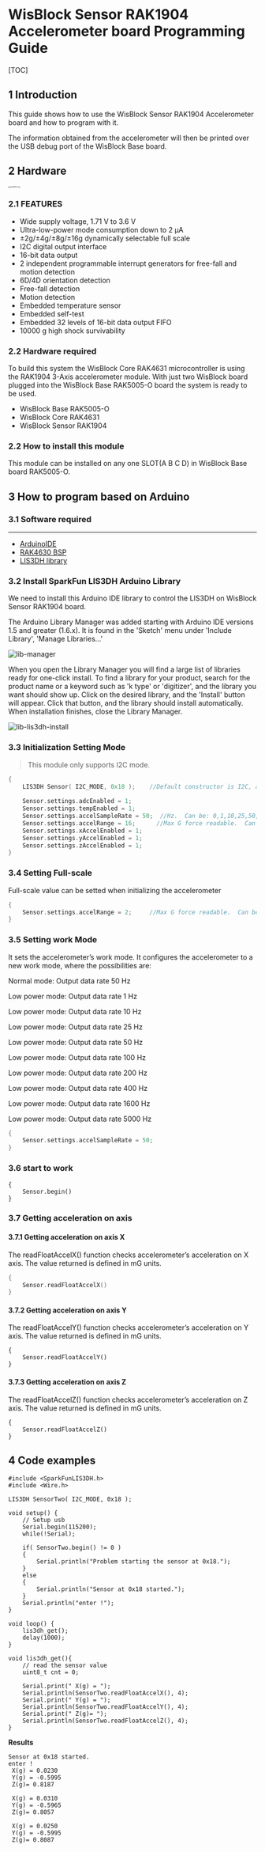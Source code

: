 # WisBlock Sensor RAK1904 Accelerometer board Programming Guide

[TOC]

## 1 Introduction

This guide shows how to use the WisBlock Sensor RAK1904 Accelerometer board and how to program with it.

The information obtained from the accelerometer will then be printed over the USB debug port of the WisBlock Base board.

## 2 Hardware

<img src="../../../assets/repo/rak1904-top.png" alt="rak1904-top" style="zoom:25%;" />



### 2.1 FEATURES

- Wide supply voltage, 1.71 V to 3.6 V
- Ultra-low-power mode consumption down to 2 μA
- ±2g/±4g/±8g/±16g dynamically selectable full scale
- I2C digital output interface
- 16-bit data output
- 2 independent programmable interrupt generators for free-fall and motion detection
- 6D/4D orientation detection
- Free-fall detection
- Motion detection
- Embedded temperature sensor
- Embedded self-test
- Embedded 32 levels of 16-bit data output FIFO
- 10000 g high shock survivability

### 2.2 Hardware required

To build this system the WisBlock Core RAK4631 microcontroller is using the RAK1904 3-Axis accelerometer module. With just two WisBlock board plugged into the WisBlock Base RAK5005-O board the system is ready to be used.

- WisBlock Base RAK5005-O
- WisBlock Core RAK4631
- WisBlock Sensor RAK1904

### 2.2 How to install this module

This module can be installed on any one SLOT(A B C D) in WisBlock Base board RAK5005-O.

## 3 How to program based on Arduino

### 3.1 Software required

----

- [ArduinoIDE](https://www.arduino.cc/en/Main/Software)
- [RAK4630 BSP](https://github.com/RAKWireless/RAK-nRF52-Arduino)
- [LIS3DH library](https://github.com/sparkfun/SparkFun_LIS3DH_Arduino_Library)

### 3.2 Install SparkFun LIS3DH Arduino Library

We need to install this Arduino IDE library to control the LIS3DH on WisBlock Sensor RAK1904 board.

The Arduino Library Manager was added starting with Arduino IDE versions 1.5 and greater (1.6.x). It is found in the 'Sketch' menu under 'Include Library', 'Manage Libraries...'

![lib-manager](../../../assets/Arduino/lib-manager.png)

When you open the Library Manager you will find a large list of libraries ready for one-click install. To find a library for your product, search for the product name or a keyword such as 'k type' or 'digitizer', and the library you want should show up. Click on the desired library, and the 'Install' button will appear. Click that button, and the library should install automatically. When installation finishes, close the Library Manager.

![lib-lis3dh-install](../../../assets/Arduino/lib-lis3dh-install.png)

### 3.3 Initialization Setting Mode

> This module only supports I2C mode.

```c
{
	LIS3DH Sensor( I2C_MODE, 0x18 );	//Default constructor is I2C, addr 0x18.
    
    Sensor.settings.adcEnabled = 1;
    Sensor.settings.tempEnabled = 1;
    Sensor.settings.accelSampleRate = 50;  //Hz.  Can be: 0,1,10,25,50,100,200,400,1600,5000 Hz
    Sensor.settings.accelRange = 16;      //Max G force readable.  Can be: 2(default), 4, 8, 16
    Sensor.settings.xAccelEnabled = 1;
    Sensor.settings.yAccelEnabled = 1;
    Sensor.settings.zAccelEnabled = 1;
}
```

### 3.4 Setting Full-scale

Full-scale value can be setted when initializing the accelerometer

```c
{
	Sensor.settings.accelRange = 2;		//Max G force readable.  Can be: 2(default), 4, 8, 16
}
```

### 3.5 Setting work Mode

It sets the accelerometer’s work mode. It configures the accelerometer to a new work mode, where the possibilities are:

Normal mode: Output data rate 50 Hz 

Low power mode: Output data rate 1 Hz 

Low power mode: Output data rate 10 Hz 

Low power mode: Output data rate 25 Hz 

Low power mode: Output data rate 50 Hz 

Low power mode: Output data rate 100 Hz

Low power mode: Output data rate 200 Hz

Low power mode: Output data rate 400 Hz

Low power mode: Output data rate 1600 Hz

Low power mode: Output data rate 5000 Hz

```c
{
	Sensor.settings.accelSampleRate = 50;
}
```

### 3.6 start to work

```
{
	Sensor.begin()
}
```

### 3.7 Getting acceleration on axis

#### 3.7.1 Getting acceleration on axis X

The readFloatAccelX() function checks accelerometer’s acceleration on X axis. The value returned is defined in mG units.

```c
{
	Sensor.readFloatAccelX()
}	
```

#### 3.7.2 Getting acceleration on axis Y

The readFloatAccelY() function checks accelerometer’s acceleration on Y axis. The value returned is defined in mG units.

```
{
	Sensor.readFloatAccelY()
}
```

#### 3.7.3 Getting acceleration on axis Z

The readFloatAccelZ() function checks accelerometer’s acceleration on Z axis. The value returned is defined in mG units.

```
{
	Sensor.readFloatAccelZ()
}
```

## 4 Code examples

```
#include <SparkFunLIS3DH.h> 
#include <Wire.h>

LIS3DH SensorTwo( I2C_MODE, 0x18 );

void setup() {
    // Setup usb 
    Serial.begin(115200);
    while(!Serial);

    if( SensorTwo.begin() != 0 )
    {
    	Serial.println("Problem starting the sensor at 0x18.");
    }
    else
    {
    	Serial.println("Sensor at 0x18 started.");
    }
    Serial.println("enter !");
}

void loop() {
    lis3dh_get();
    delay(1000);
}

void lis3dh_get(){
    // read the sensor value
    uint8_t cnt = 0;

    Serial.print(" X(g) = ");
    Serial.println(SensorTwo.readFloatAccelX(), 4);
    Serial.print(" Y(g) = ");
    Serial.println(SensorTwo.readFloatAccelY(), 4);
    Serial.print(" Z(g)= ");
    Serial.println(SensorTwo.readFloatAccelZ(), 4);
}
```

**Results**

```
Sensor at 0x18 started.
enter !
 X(g) = 0.0230
 Y(g) = -0.5995
 Z(g)= 0.8187

 X(g) = 0.0310
 Y(g) = -0.5965
 Z(g)= 0.8057

 X(g) = 0.0250
 Y(g) = -0.5995
 Z(g)= 0.8087
```
